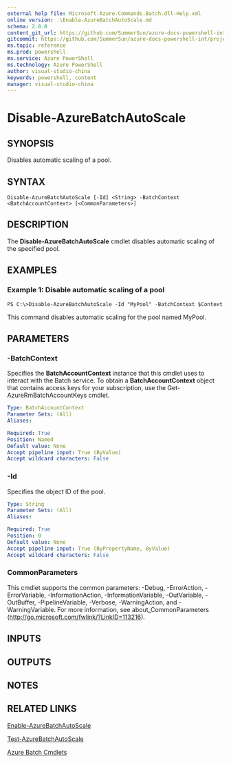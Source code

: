 ```yaml
---
external help file: Microsoft.Azure.Commands.Batch.dll-Help.xml
online version: .\Enable-AzureBatchAutoScale.md
schema: 2.0.0
content_git_url: https://github.com/SummerSun/azure-docs-powershell-int/projects/azure-docs-powershell-int/azureps-cmdlets-docs/ResourceManager/AzureRM.Batch/v2.0/CmdletMDs/Disable-AzureBatchAutoScale.md
gitcommit: https://github.com/SummerSun/azure-docs-powershell-int/projects/azure-docs-powershell-int/azureps-cmdlets-docs/ResourceManager/AzureRM.Batch/v2.0/CmdletMDs/Disable-AzureBatchAutoScale.md
ms.topic: reference
ms.prod: powershell
ms.service: Azure PowerShell
ms.technology: Azure PowerShell
author: visual-studio-china
keywords: powershell, content
manager: visual-studio-china
---
```


# Disable-AzureBatchAutoScale

## SYNOPSIS
Disables automatic scaling of a pool.

## SYNTAX

```
Disable-AzureBatchAutoScale [-Id] <String> -BatchContext <BatchAccountContext> [<CommonParameters>]
```

## DESCRIPTION
The **Disable-AzureBatchAutoScale** cmdlet disables automatic scaling of the specified pool.

## EXAMPLES

### Example 1: Disable automatic scaling of a pool
```
PS C:\>Disable-AzureBatchAutoScale -Id "MyPool" -BatchContext $Context
```

This command disables automatic scaling for the pool named MyPool.

## PARAMETERS

### -BatchContext
Specifies the **BatchAccountContext** instance that this cmdlet uses to interact with the Batch service.
To obtain a **BatchAccountContext** object that contains access keys for your subscription, use the Get-AzureRmBatchAccountKeys cmdlet.

```yaml
Type: BatchAccountContext
Parameter Sets: (All)
Aliases: 

Required: True
Position: Named
Default value: None
Accept pipeline input: True (ByValue)
Accept wildcard characters: False
```

### -Id
Specifies the object ID of the pool.

```yaml
Type: String
Parameter Sets: (All)
Aliases: 

Required: True
Position: 0
Default value: None
Accept pipeline input: True (ByPropertyName, ByValue)
Accept wildcard characters: False
```

### CommonParameters
This cmdlet supports the common parameters: -Debug, -ErrorAction, -ErrorVariable, -InformationAction, -InformationVariable, -OutVariable, -OutBuffer, -PipelineVariable, -Verbose, -WarningAction, and -WarningVariable. For more information, see about_CommonParameters (http://go.microsoft.com/fwlink/?LinkID=113216).

## INPUTS

## OUTPUTS

## NOTES

## RELATED LINKS

[Enable-AzureBatchAutoScale](.\Enable-AzureBatchAutoScale.md)

[Test-AzureBatchAutoScale](.\Test-AzureBatchAutoScale.md)

[Azure Batch Cmdlets](.\AzureRM.Batch.md)

